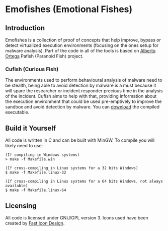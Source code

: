 # Emofishes (Emotional Fishes)
## Introduction

Emofishes is a collection of proof of concepts that help improve, bypass or detect virtualized execution environments (focusing on the ones setup for malware analysis). Part of the code in all of the tools is based on [Alberto Ortega](https://github.com/a0rtega/pafish) Pafish (Paranoid Fish) project.

### Cufish (Curious Fish)

The environments used to perform behavioural analysis of malware need to be stealth, being able to avoid detection by malware is a must because it will spare the researcher or incident responder precious time in the analysis of the incident. Cufish aims to help with that, providing information about the execution environment that could be used pre-emptively to improve the sandbox and avoid detection by malware. You can [download](https://github.com/serializingme/emofishes/raw/master/dist/cufish.exe) the compiled executable.

## Build it Yourself

All code is written in C and can be built with MinGW. To compile you will likely need to use:

```
(If compiling in Windows systems)
> make -f Makefile.win

(If cross-compiling in Linux systems for a 32 bits Windows)
$ make -f Makefile.linux-32

(If cross-compiling in Linux systems for a 64 bits Windows, not always available)
$ make -f Makefile.linux-64
```

## Licensing

All code is licensed under GNU/GPL version 3. Icons used have been created by [Fast Icon Design](http://fasticon.com/).
